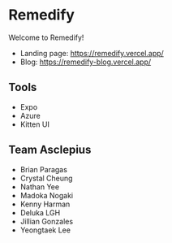 # Remedify
Welcome to Remedify!
- Landing page: https://remedify.vercel.app/
- Blog: https://remedify-blog.vercel.app/
## Tools
- Expo
- Azure
- Kitten UI
## Team Asclepius
- Brian Paragas
- Crystal Cheung
- Nathan Yee
- Madoka Nogaki
- Kenny Harman
- Deluka LGH
- Jillian Gonzales
- Yeongtaek Lee